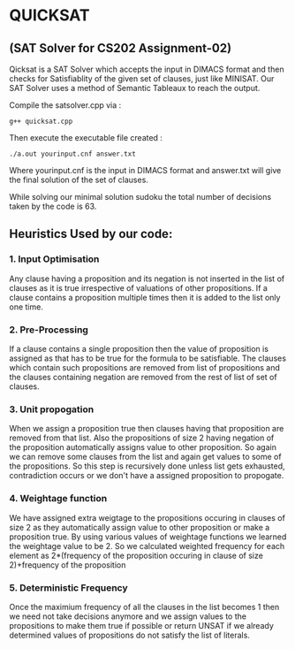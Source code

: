 # QUICKSAT 
## (SAT Solver for CS202 Assignment-02)

Qicksat is a SAT Solver which accepts the input in DIMACS format and then checks for Satisfiablity of the given set of clauses, just like MINISAT.
Our SAT Solver uses a method of Semantic Tableaux to reach the output.


Compile the satsolver.cpp via :

```
g++ quicksat.cpp

```

Then execute the executable file created :
```
./a.out yourinput.cnf answer.txt

```
Where yourinput.cnf is the input in DIMACS format and answer.txt will give the final solution of the set of clauses.


While solving our minimal solution sudoku the total number of decisions taken by the code is 63.




## Heuristics Used by our code:


### 1. Input Optimisation
Any clause having a proposition and its negation is not inserted in the list of clauses as it is true irrespective of valuations of other propositions.
If a clause contains a proposition multiple times then it is added to the list only one time.

### 2. Pre-Processing
If a clause contains a single proposition then the value of proposition is assigned as that has to be true for the formula to be satisfiable.
The clauses which contain such propositions are removed from list of propositions and the clauses containing negation are removed from the rest of list of set of clauses.

### 3. Unit propogation
When we assign a proposition true then clauses having that proposition are removed from that list.
Also the propositions of size 2 having negation of the proposition automatically assigns value to other proposition.
So again we can remove some clauses from the list and again get values to some of the propositions.
So this step is recursively done unless list gets exhausted, contradiction occurs or we don't have a assigned proposition to propogate.

### 4. Weightage function
We have assigned extra weigtage to the propositions occuring in clauses of size 2 as they automatically assign value to other proposition or make a proposition true.
By using various values of weightage functions we learned the weightage value to be 2.
So we calculated weighted frequency for each element as 2*(frequency of the proposition occuring in clause of size 2)+frequency of the proposition

### 5. Deterministic Frequency
Once the maximium frequency of all the clauses in the list becomes 1 then we need not take decisions anymore and we assign values to the
propositions to make them true if possible or return UNSAT if we already determined values of propositions do not satisfy the list of literals.
